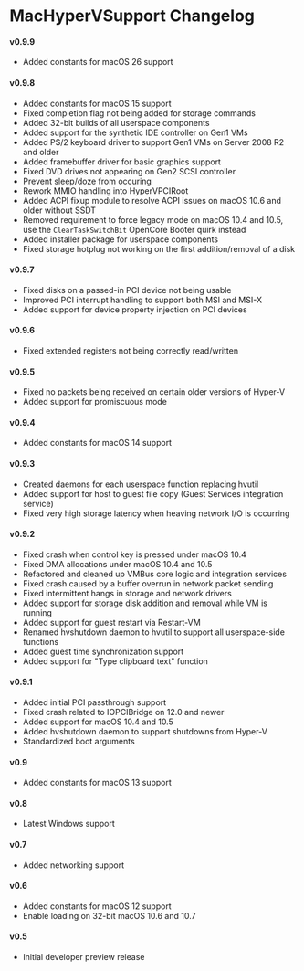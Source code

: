 MacHyperVSupport Changelog
============================
#### v0.9.9
- Added constants for macOS 26 support

#### v0.9.8
- Added constants for macOS 15 support
- Fixed completion flag not being added for storage commands
- Added 32-bit builds of all userspace components
- Added support for the synthetic IDE controller on Gen1 VMs
- Added PS/2 keyboard driver to support Gen1 VMs on Server 2008 R2 and older
- Added framebuffer driver for basic graphics support
- Fixed DVD drives not appearing on Gen2 SCSI controller
- Prevent sleep/doze from occuring
- Rework MMIO handling into HyperVPCIRoot
- Added ACPI fixup module to resolve ACPI issues on macOS 10.6 and older without SSDT
- Removed requirement to force legacy mode on macOS 10.4 and 10.5, use the `ClearTaskSwitchBit` OpenCore Booter quirk instead
- Added installer package for userspace components
- Fixed storage hotplug not working on the first addition/removal of a disk

#### v0.9.7
- Fixed disks on a passed-in PCI device not being usable
- Improved PCI interrupt handling to support both MSI and MSI-X
- Added support for device property injection on PCI devices

#### v0.9.6
- Fixed extended registers not being correctly read/written

#### v0.9.5
- Fixed no packets being received on certain older versions of Hyper-V
- Added support for promiscuous mode

#### v0.9.4
- Added constants for macOS 14 support

#### v0.9.3
- Created daemons for each userspace function replacing hvutil
- Added support for host to guest file copy (Guest Services integration service)
- Fixed very high storage latency when heaving network I/O is occurring

#### v0.9.2
- Fixed crash when control key is pressed under macOS 10.4
- Fixed DMA allocations under macOS 10.4 and 10.5
- Refactored and cleaned up VMBus core logic and integration services
- Fixed crash caused by a buffer overrun in network packet sending
- Fixed intermittent hangs in storage and network drivers
- Added support for storage disk addition and removal while VM is running
- Added support for guest restart via Restart-VM
- Renamed hvshutdown daemon to hvutil to support all userspace-side functions
- Added guest time synchronization support
- Added support for "Type clipboard text" function

#### v0.9.1
- Added initial PCI passthrough support
- Fixed crash related to IOPCIBridge on 12.0 and newer
- Added support for macOS 10.4 and 10.5
- Added hvshutdown daemon to support shutdowns from Hyper-V
- Standardized boot arguments

#### v0.9
- Added constants for macOS 13 support

#### v0.8
- Latest Windows support

#### v0.7
- Added networking support

#### v0.6
- Added constants for macOS 12 support
- Enable loading on 32-bit macOS 10.6 and 10.7

#### v0.5
- Initial developer preview release
